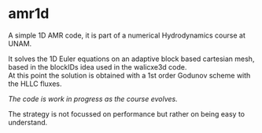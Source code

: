 # amr1d
A simple 1D AMR code, it is part of a numerical Hydrodynamics course at UNAM.

It solves the 1D Euler equations on an adaptive block based cartesian mesh, 
based in the blockIDs idea used in the walicxe3d code.  
At this point the solution is obtained with a 1st order Godunov scheme with 
the HLLC fluxes.

*The code is work in progress as the course evolves.*

The strategy is not focussed on performance but rather on being easy to
understand.
